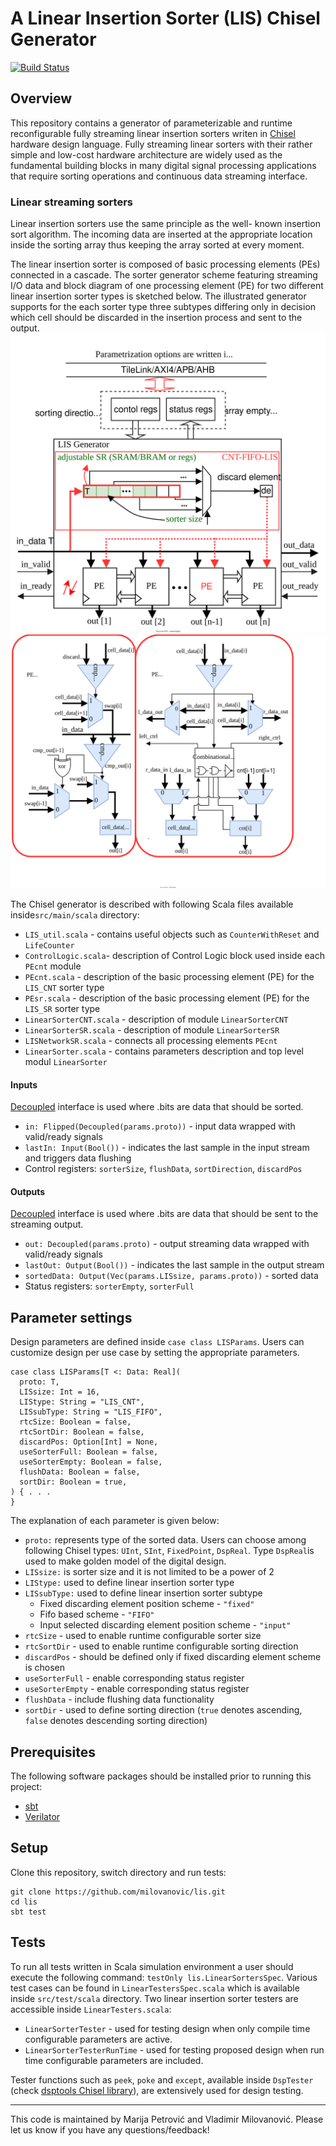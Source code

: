 
A Linear Insertion Sorter (LIS) Chisel Generator
================================================

[![Build Status](https://travis-ci.com/milovanovic/lis.svg?branch=master)](https://travis-ci.com/milovanovic/lis)

## Overview

This repository contains a generator of parameterizable and runtime reconfigurable fully streaming linear insertion sorters writen in [Chisel ](http://www.chisel-lang.org) hardware design language. Fully streaming linear sorters with their rather simple and low-cost hardware architecture are widely used as the fundamental building blocks in many digital signal processing applications that require sorting operations and continuous data streaming interface.

[comment]: <> (To make a Chisel project and include LIS generator, an open source starter template Chipyard Framework can be used.)

### Linear streaming sorters

Linear insertion sorters use the same principle as the well- known insertion sort algorithm. The incoming data are inserted at the appropriate location inside the sorting array thus keeping the array sorted at every moment.

The linear insertion sorter is composed of basic processing elements (PEs) connected in a cascade. The sorter generator scheme featuring streaming I/O data and block diagram of one processing element (PE) for two different linear insertion sorter types is sketched below. The illustrated generator supports for the each sorter type three subtypes  differing only in decision which cell should be discarded in the insertion process and sent to the output.
![Linear sorters generator scheme](./doc/images/LinearSorterGenerator.svg)
![Processing elements](./doc/images/ProcessingElements.svg)

The Chisel generator is described with following Scala files available inside`src/main/scala` directory:

* `LIS_util.scala` - contains useful objects such as `CounterWithReset` and `LifeCounter`
* `ControlLogic.scala`- description of Control Logic block used inside each `PEcnt` module
* `PEcnt.scala` - description of the basic processing element (PE) for the `LIS_CNT` sorter type
* `PEsr.scala` - description of the basic processing element (PE) for the `LIS_SR` sorter type
* `LinearSorterCNT.scala` -  description of module `LinearSorterCNT`
* `LinearSorterSR.scala` -  description of module `LinearSorterSR`
* `LISNetworkSR.scala` - connects all processing elements `PEcnt`
* `LinearSorter.scala` - contains parameters description and top level modul `LinearSorter`

#### Inputs

[Decoupled](http://github.com/freechipsproject/chisel3/wiki/Interfaces-Bulk-Connections) interface is used where .bits are data that should be sorted.

* `in: Flipped(Decoupled(params.proto))` - input data  wrapped with valid/ready signals
* `lastIn: Input(Bool())` - indicates the last sample in the input stream and triggers data flushing
* Control registers: `sorterSize`, `flushData`, `sortDirection`, `discardPos`

#### Outputs

[Decoupled](http://github.com/freechipsproject/chisel3/wiki/Interfaces-Bulk-Connections) interface is used where .bits are data that should be sent to the streaming output.
* `out: Decoupled(params.proto)` - output streaming data wrapped with valid/ready signals
* `lastOut: Output(Bool())` - indicates the last sample in the output stream
* `sortedData: Output(Vec(params.LISsize, params.proto))` - sorted data
* Status registers: `sorterEmpty`, `sorterFull`

## Parameter settings

Design parameters are defined inside `case class LISParams`. Users can customize design per use case by setting the appropriate parameters.

    case class LISParams[T <: Data: Real](
      proto: T,
      LISsize: Int = 16,
      LIStype: String = "LIS_CNT",
      LISsubType: String = "LIS_FIFO",
      rtcSize: Boolean = false,
      rtcSortDir: Boolean = false,
      discardPos: Option[Int] = None,
      useSorterFull: Boolean = false,
      useSorterEmpty: Boolean = false,
      flushData: Boolean = false,
      sortDir: Boolean = true,
    ) { . . .
    }

The explanation of each parameter is given below:
* `proto:` represents type of the sorted data. Users can choose among following Chisel types: `UInt`, `SInt`, `FixedPoint`, `DspReal`. Type `DspReal`is used to make golden model of the digital design.
* `LISsize:` is sorter size and it is not limited to be a power of 2
* `LIStype:` used to define linear insertion sorter type
* `LISsubType:` used to define linear insertion sorter subtype
  * Fixed discarding element position scheme - `"fixed"`
  * Fifo based scheme -  `"FIFO"`
  * Input selected discarding element position scheme - `"input"`
* `rtcSize` - used to enable runtime configurable sorter size
* `rtcSortDir` - used to enable runtime configurable sorting direction
* `discardPos` - should be defined only if fixed discarding element scheme is chosen
* `useSorterFull` - enable corresponding status register
* `useSorterEmpty` - enable corresponding status register
* `flushData` - include flushing data functionality
* `sortDir` - used to define sorting direction (`true` denotes ascending, `false` denotes descending sorting direction)

## Prerequisites

The following software packages should be installed prior to running this project:
* [sbt](http://www.scala-sbt.org)
* [Verilator](http://www.veripool.org/wiki/verilator)

## Setup

Clone this repository, switch directory and run tests:

```
git clone https://github.com/milovanovic/lis.git
cd lis
sbt test
```

## Tests

To run all tests written in Scala simulation environment a user should execute the following command: `testOnly lis.LinearSortersSpec`. Various test cases can be found in `LinearTestersSpec.scala` which is available inside `src/test/scala` directory. Two linear insertion sorter testers are accessible inside `LinearTesters.scala`:
* `LinearSorterTester` - used for testing design when only compile time configurable parameters are active.
* `LinearSorterTesterRunTime`  - used for testing proposed design when run time configurable parameters are included.

Tester functions such as `peek`, `poke` and `except`, available inside `DspTester` (check [dsptools Chisel library](http://github.com/ucb-bar/dsptools)), are extensively used for design testing.

----------

This code is maintained by Marija Petrović and Vladimir Milovanović. Please let us know if you have any questions/feedback!

